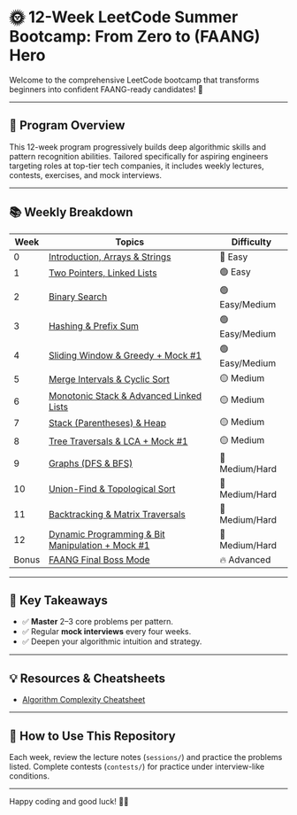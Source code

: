 # 🌞 12-Week LeetCode Summer Bootcamp: From Zero to (FAANG) Hero

Welcome to the comprehensive LeetCode bootcamp that transforms beginners into confident FAANG-ready candidates! 🚀

---

## 🌟 Program Overview

This 12-week program progressively builds deep algorithmic skills and pattern recognition abilities. Tailored specifically for aspiring engineers targeting roles at top-tier tech companies, it includes weekly lectures, contests, exercises, and mock interviews.

---

## 📚 Weekly Breakdown

| Week | Topics | Difficulty |
|------|--------|------------|
| 0 | [Introduction, Arrays & Strings](sessions/session-0-introduction.md) | 🔵 Easy |
| 1 | [Two Pointers, Linked Lists](sessions/week-01-easy-two-pointers.md) | 🟢 Easy |
| 2 | [Binary Search](sessions/week-02-binary-search.md) | 🟢 Easy/Medium |
| 3 | [Hashing & Prefix Sum](sessions/week-03-hashing-prefix-sum.md) | 🟢 Easy/Medium |
| 4 | [Sliding Window & Greedy + Mock #1](sessions/week-04-sliding-window-greedy.md) | 🟢 Easy/Medium |
| 5 | [Merge Intervals & Cyclic Sort](sessions/week-05-merge-intervals-cyclic-sort.md) | 🟡 Medium |
| 6 | [Monotonic Stack & Advanced Linked Lists](sessions/week-06-monotonic-stack-linked-list.md) | 🟡 Medium |
| 7 | [Stack (Parentheses) & Heap](sessions/week-07-stack-heap.md) | 🟡 Medium |
| 8 | [Tree Traversals & LCA + Mock #1](sessions/week-08-tree-traversals-lca.md) | 🟡 Medium |
| 9 | [Graphs (DFS & BFS)](sessions/week-09-graphs-dfs-bfs.md) | 🔴 Medium/Hard |
| 10 | [Union-Find & Topological Sort](sessions/week-10-union-find-topo-sort.md) | 🔴 Medium/Hard |
| 11 | [Backtracking & Matrix Traversals](sessions/week-11-backtracking-matrix.md) | 🔴 Medium/Hard |
| 12 | [Dynamic Programming & Bit Manipulation + Mock #1](sessions/week-12-dp-bit-manipulation.md) | 🔴 Medium/Hard |
| Bonus | [FAANG Final Boss Mode](sessions/bonus-weeks-faang-level.md) | 🔥 Advanced |

---

## 🏅 Key Takeaways

- ✅ **Master** 2–3 core problems per pattern.
- ✅ Regular **mock interviews** every four weeks.
- ✅ Deepen your algorithmic intuition and strategy.

---

## 💡 Resources & Cheatsheets

- [Algorithm Complexity Cheatsheet](resources/algorithm-complexity-cheatsheet.md)

---

## 🚩 How to Use This Repository

Each week, review the lecture notes (`sessions/`) and practice the problems listed. Complete contests (`contests/`) for practice under interview-like conditions.

---

Happy coding and good luck! 🎯✨
